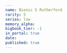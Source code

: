 ```yaml
---
name: Bionic 5 Rutherford
rarity: 5
series: low
memory_alpha:
bigbook_tier: -1
in_portal: true
date:
published: true
---
```



